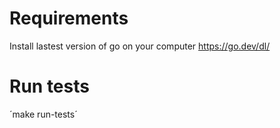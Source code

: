 # Requirements

Install lastest version of go on your computer https://go.dev/dl/

# Run tests

´make run-tests´